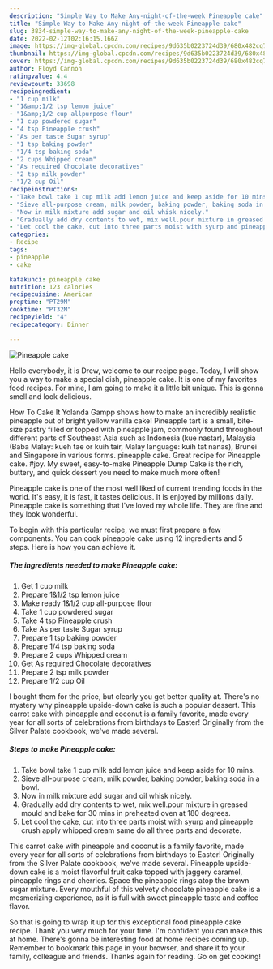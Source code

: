 ```yaml
---
description: "Simple Way to Make Any-night-of-the-week Pineapple cake"
title: "Simple Way to Make Any-night-of-the-week Pineapple cake"
slug: 3834-simple-way-to-make-any-night-of-the-week-pineapple-cake
date: 2022-02-12T02:16:15.166Z
image: https://img-global.cpcdn.com/recipes/9d635b0223724d39/680x482cq70/pineapple-cake-recipe-main-photo.jpg
thumbnail: https://img-global.cpcdn.com/recipes/9d635b0223724d39/680x482cq70/pineapple-cake-recipe-main-photo.jpg
cover: https://img-global.cpcdn.com/recipes/9d635b0223724d39/680x482cq70/pineapple-cake-recipe-main-photo.jpg
author: Floyd Cannon
ratingvalue: 4.4
reviewcount: 33698
recipeingredient:
- "1 cup milk"
- "1&amp;1/2 tsp lemon juice"
- "1&amp;1/2 cup allpurpose flour"
- "1 cup powdered sugar"
- "4 tsp Pineapple crush"
- "As per taste Sugar syrup"
- "1 tsp baking powder"
- "1/4 tsp baking soda"
- "2 cups Whipped cream"
- "As required Chocolate decoratives"
- "2 tsp milk powder"
- "1/2 cup Oil"
recipeinstructions:
- "Take bowl take 1 cup milk add lemon juice and keep aside for 10 mins."
- "Sieve all-purpose cream, milk powder, baking powder, baking soda in a bowl."
- "Now in milk mixture add sugar and oil whisk nicely."
- "Gradually add dry contents to wet, mix well.pour mixture in greased mould and bake for 30 mins in preheated oven at 180 degrees."
- "Let cool the cake, cut into three parts moist with syurp and pineapple crush apply whipped cream same do all three parts and decorate."
categories:
- Recipe
tags:
- pineapple
- cake

katakunci: pineapple cake 
nutrition: 123 calories
recipecuisine: American
preptime: "PT29M"
cooktime: "PT32M"
recipeyield: "4"
recipecategory: Dinner

---
```



![Pineapple cake](https://img-global.cpcdn.com/recipes/9d635b0223724d39/680x482cq70/pineapple-cake-recipe-main-photo.jpg)

Hello everybody, it is Drew, welcome to our recipe page. Today, I will show you a way to make a special dish, pineapple cake. It is one of my favorites food recipes. For mine, I am going to make it a little bit unique. This is gonna smell and look delicious.

How To Cake It Yolanda Gampp shows how to make an incredibly realistic pineapple out of bright yellow vanilla cake! Pineapple tart is a small, bite-size pastry filled or topped with pineapple jam, commonly found throughout different parts of Southeast Asia such as Indonesia (kue nastar), Malaysia (Baba Malay: kueh tae or kuih tair, Malay language: kuih tat nanas), Brunei and Singapore in various forms. pineapple cake. Great recipe for Pineapple cake. #joy. My sweet, easy-to-make Pineapple Dump Cake is the rich, buttery, and quick dessert you need to make much more often!

Pineapple cake is one of the most well liked of current trending foods in the world. It's easy, it is fast, it tastes delicious. It is enjoyed by millions daily. Pineapple cake is something that I've loved my whole life. They are fine and they look wonderful.


To begin with this particular recipe, we must first prepare a few components. You can cook pineapple cake using 12 ingredients and 5 steps. Here is how you can achieve it.

<!--inarticleads1-->

##### The ingredients needed to make Pineapple cake:

1. Get 1 cup milk
1. Prepare 1&amp;1/2 tsp lemon juice
1. Make ready 1&amp;1/2 cup all-purpose flour
1. Take 1 cup powdered sugar
1. Take 4 tsp Pineapple crush
1. Take As per taste Sugar syrup
1. Prepare 1 tsp baking powder
1. Prepare 1/4 tsp baking soda
1. Prepare 2 cups Whipped cream
1. Get As required Chocolate decoratives
1. Prepare 2 tsp milk powder
1. Prepare 1/2 cup Oil


I bought them for the price, but clearly you get better quality at. There&#39;s no mystery why pineapple upside-down cake is such a popular dessert. This carrot cake with pineapple and coconut is a family favorite, made every year for all sorts of celebrations from birthdays to Easter! Originally from the Silver Palate cookbook, we&#39;ve made several. 

<!--inarticleads2-->

##### Steps to make Pineapple cake:

1. Take bowl take 1 cup milk add lemon juice and keep aside for 10 mins.
1. Sieve all-purpose cream, milk powder, baking powder, baking soda in a bowl.
1. Now in milk mixture add sugar and oil whisk nicely.
1. Gradually add dry contents to wet, mix well.pour mixture in greased mould and bake for 30 mins in preheated oven at 180 degrees.
1. Let cool the cake, cut into three parts moist with syurp and pineapple crush apply whipped cream same do all three parts and decorate.


This carrot cake with pineapple and coconut is a family favorite, made every year for all sorts of celebrations from birthdays to Easter! Originally from the Silver Palate cookbook, we&#39;ve made several. Pineapple upside- down cake is a moist flavorful fruit cake topped with jaggery caramel, pineapple rings and cherries. Space the pineapple rings atop the brown sugar mixture. Every mouthful of this velvety chocolate pineapple cake is a mesmerizing experience, as it is full with sweet pineapple taste and coffee flavor. 

So that is going to wrap it up for this exceptional food pineapple cake recipe. Thank you very much for your time. I'm confident you can make this at home. There's gonna be interesting food at home recipes coming up. Remember to bookmark this page in your browser, and share it to your family, colleague and friends. Thanks again for reading. Go on get cooking!
